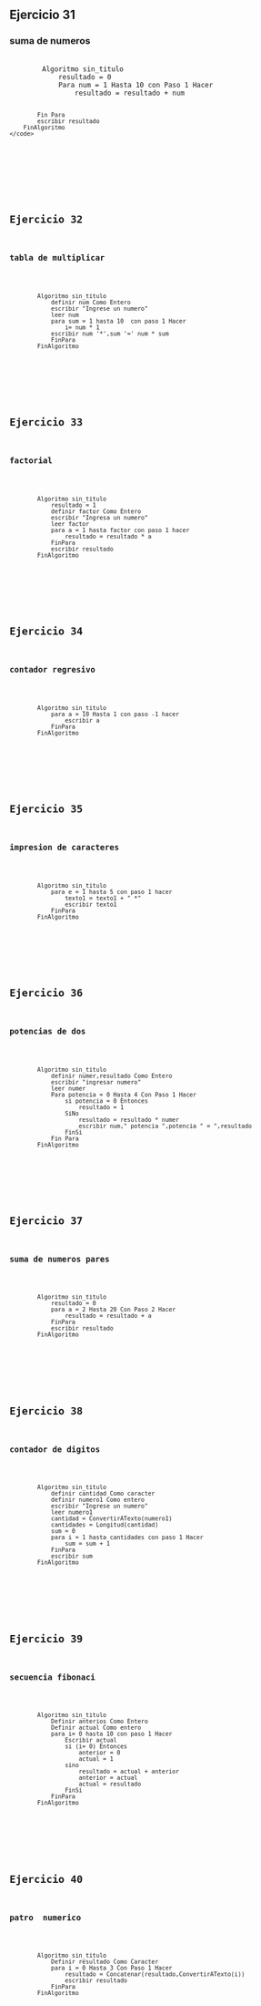 <h2>Ejercicio 31</h2>
<h3>suma de numeros</h3>
<pre>
    <code>
        Algoritmo sin_titulo
            resultado = 0
            Para num = 1 Hasta 10 con Paso 1 Hacer
                resultado = resultado + num
                
            Fin Para
            escribir resultado
        FinAlgoritmo
    </code>
</pre>

<br>

<h2>Ejercicio 32</h2>
<h3>tabla de multiplicar</h3>
<pre>
    <code>
        Algoritmo sin_titulo
            definir num Como Entero
            escribir "Ingrese un numero"
            leer num
            para sum = 1 hasta 10  con paso 1 Hacer
                i= num * 1
            escribir num '*',sum '=' num * sum
            FinPara
        FinAlgoritmo
    </code>
</pre>

<br>

<h2>Ejercicio 33</h2>
<h3>factorial</h3>
<pre>
    <code>
        Algoritmo sin_titulo
            resultado = 1
            definir factor Como Entero 
            escribir "Ingresa un numero"
            leer factor
            para a = 1 hasta factor con paso 1 hacer 
                resultado = resultado * a
            FinPara
            escribir resultado
        FinAlgoritmo
    </code>
</pre>

<br>

<h2>Ejercicio 34</h2>
<h3>contador regresivo</h3>
<pre>
    <code>
        Algoritmo sin_titulo
            para a = 10 Hasta 1 con paso -1 hacer
                escribir a
            FinPara
        FinAlgoritmo
    </code>
</pre>

<br>

<h2>Ejercicio 35</h2>
<h3>impresion de caracteres</h3>
<pre>
    <code>
        Algoritmo sin_titulo
            para e = 1 hasta 5 con paso 1 hacer 
                texto1 = texto1 + " *"
                escribir texto1
            FinPara
        FinAlgoritmo
    </code>
</pre>

<br>

<h2>Ejercicio 36</h2>
<h3>potencias de dos</h3>
<pre>
    <code>
        Algoritmo sin_titulo
            definir numer,resultado Como Entero
            escribir "ingresar numero"
            leer numer
            Para potencia = 0 Hasta 4 Con Paso 1 Hacer
                si potencia = 0 Entonces
                    resultado = 1
                SiNo
                    resultado = resultado * numer
                    escribir num," potencia ",potencia " = ",resultado
                FinSi
            Fin Para
        FinAlgoritmo
    </code>
</pre>

<br>

<h2>Ejercicio 37</h2>
<h3>suma de numeros pares</h3>
<pre>
    <code>
        Algoritmo sin_titulo
            resultado = 0
            para a = 2 Hasta 20 Con Paso 2 Hacer
                resultado = resultado + a
            FinPara
            escribir resultado
        FinAlgoritmo
    </code>
</pre>

<br>

<h2>Ejercicio 38</h2>
<h3>contador de digitos</h3>
<pre>
    <code>
        Algoritmo sin_titulo
            definir cantidad Como caracter
            definir numero1 Como entero
            escribir "Ingrese un numero"
            leer numero1
            cantidad = ConvertirATexto(numero1)
            cantidades = Longitud(cantidad)
            sum = 0
            para i = 1 hasta cantidades con paso 1 Hacer 
                sum = sum + 1
            FinPara
            escribir sum
        FinAlgoritmo
    </code>
</pre>

<br>

<h2>Ejercicio 39</h2>
<h3>secuencia fibonaci</h3>
<pre>
    <code>
        Algoritmo sin_titulo 
            Definir anterios Como Entero
            Definir actual Como entero
            para i= 0 hasta 10 con paso 1 Hacer
                Escribir actual
                si (i= 0) Entonces
                    anterior = 0
                    actual = 1
                sino 
                    resultado = actual + anterior
                    anterior = actual
                    actual = resultado  
                FinSi
            FinPara
        FinAlgoritmo
    </code>
</pre>

<br>

<h2>Ejercicio 40</h2>
<h3>patro  numerico</h3>
<pre>
    <code>
        Algoritmo sin_titulo
            Definir resultado Como Caracter
            para i = 0 Hasta 3 Con Paso 1 Hacer
                resultado = Concatenar(resultado,ConvertirATexto(i))
                escribir resultado
            FinPara
        FinAlgoritmo
    </code>
</pre>

<br>
